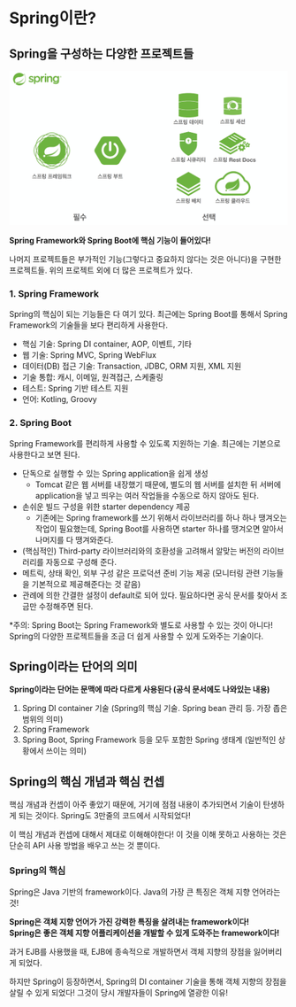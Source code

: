 # Spring이란?
## Spring을 구성하는 다양한 프로젝트들
![](스크린샷%202022-03-31%20오후%204.37.14.png)

**Spring Framework와 Spring Boot에 핵심 기능이 들어있다!**

나머지 프로젝트들은 부가적인 기능(그렇다고 중요하지 않다는 것은 아니다)을 구현한 프로젝트들. 위의 프로젝트 외에 더 많은 프로젝트가 있다.

### 1. Spring Framework
Spring의 핵심이 되는 기능들은 다 여기 있다. 최근에는 Spring Boot를 통해서 Spring Framework의 기술들을 보다 편리하게 사용한다.

- 핵심 기술: Spring DI container, AOP, 이벤트, 기타
- 웹 기술: Spring MVC, Spring WebFlux
- 데이터(DB) 접근 기술: Transaction, JDBC, ORM 지원, XML 지원
- 기술 통합: 캐시, 이메일, 원격접근, 스케줄링
- 테스트: Spring 기반 테스트 지원
- 언어: Kotling, Groovy


### 2. Spring Boot
Spring Framework를 편리하게 사용할 수 있도록 지원하는 기술. 최근에는 기본으로 사용한다고 보면 된다.

- 단독으로 실행할 수 있는 Spring application을 쉽게 생성
	- Tomcat 같은 웹 서버를 내장했기 때문에, 별도의 웹 서버를 설치한 뒤 서버에 application을 넣고 띄우는 여러 작업들을 수동으로 하지 않아도 된다.
- 손쉬운 빌드 구성을 위한 starter dependency 제공
	- 기존에는 Spring framework를 쓰기 위해서 라이브러리를 하나 하나 땡겨오는 작업이 필요했는데, Spring Boot를 사용하면 starter 하나를 땡겨오면 알아서 나머지를 다 땡겨와준다.
- (핵심적인) Third-party 라이브러리와의 호환성을 고려해서 알맞는 버전의 라이브러리를 자동으로 구성해 준다.
- 메트릭, 상태 확인, 외부 구성 같은 프로덕션 준비 기능 제공 (모니터링 관련 기능들을 기본적으로 제공해준다는 것 같음)
- 관례에 의한 간결한 설정이 default로 되어 있다. 필요하다면 공식 문서를 찾아서 조금만 수정해주면 된다.

\*주의: Spring Boot는 Spring Framework와 별도로 사용할 수 있는 것이 아니다! Spring의 다양한 프로젝트들을 조금 더 쉽게 사용할 수 있게 도와주는 기술이다.


## Spring이라는 단어의 의미
**Spring이라는 단어는 문맥에 따라 다르게 사용된다 (공식 문서에도 나와있는 내용)**

1. Spring DI container 기술 (Spring의 핵심 기술. Spring bean 관리 등. 가장 좁은 범위의 의미)
2. Spring Framework
3. Spring Boot, Spring Framework 등을 모두 포함한 Spring 생태계 (일반적인 상황에서 쓰이는 의미)


## Spring의 핵심 개념과 핵심 컨셉
핵심 개념과 컨셉이 아주 좋았기 때문에, 거기에 점점 내용이 추가되면서 기술이 탄생하게 되는 것이다. Spring도 3만줄의 코드에서 시작되었다!

이 핵심 개념과 컨셉에 대해서 제대로 이해해야한다! 이 것을 이해 못하고 사용하는 것은 단순히 API 사용 방법을 배우고 쓰는 것 뿐이다.

### Spring의 핵심
Spring은 Java 기반의 framework이다. Java의 가장 큰 특징은 객체 지향 언어라는 것!

**Spring은 객체 지향 언어가 가진 강력한 특징을 살려내는 framework이다!**  
**Spring은 좋은 객체 지향 어플리케이션을 개발할 수 있게 도와주는 framework이다!**

과거 EJB를 사용했을 때, EJB에 종속적으로 개발하면서 객체 지향의 장점을 잃어버리게 되었다.

하지만 Spring이 등장하면서, Spring의 DI container 기술을 통해 객체 지향의 장점을 살릴 수 있게 되었다! 그것이 당시 개발자들이 Spring에 열광한 이유!